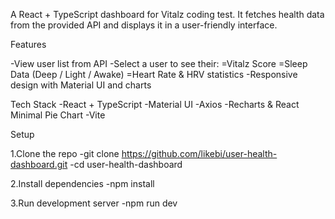 A React + TypeScript dashboard for Vitalz coding test. It fetches health data from the provided API and displays it in a user-friendly interface.

Features

-View user list from API
-Select a user to see their:
   =Vitalz Score
   =Sleep Data (Deep / Light / Awake)
   =Heart Rate & HRV statistics
-Responsive design with Material UI and charts

Tech Stack
-React + TypeScript
-Material UI
-Axios
-Recharts & React Minimal Pie Chart
-Vite

Setup

1.Clone the repo
  -git clone https://github.com/likebi/user-health-dashboard.git
  -cd user-health-dashboard

2.Install dependencies
  -npm install

3.Run development server
  -npm run dev
